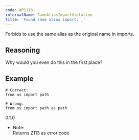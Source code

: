 ```yaml
---
code: WPS113
internalName: SameAliasImportViolation
title: 'Found same alias import: _'
---
```


Forbids to use the same alias as the original name in imports.

## Reasoning
Why would you even do this in the first place?

## Example

    # Correct:
    from os import path
    
    # Wrong:
    from os import path as path

<div class="versionadded">

0.1.0

</div>

  - Note:  
    Returns Z113 as error code
